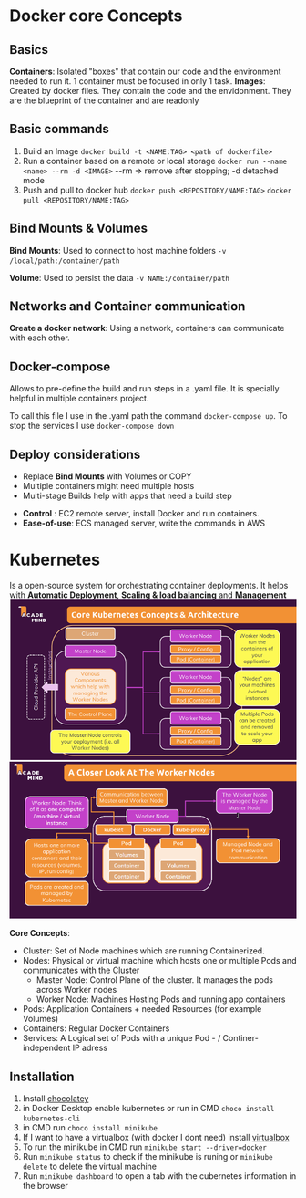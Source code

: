 # Docker core Concepts

## Basics

**Containers**: Isolated "boxes" that contain our code and the environment needed to run it. 1 container must be focused in only 1 task.
**Images**: Created by docker files. They contain the code and the envidonment. They are the blueprint of the container and are readonly

## Basic commands

1. Build an Image
   `docker build -t <NAME:TAG> <path of dockerfile> `
2. Run a container based on a remote or local storage
   `docker run --name <name> --rm -d <IMAGE>` --rm => remove after stopping; -d detached mode
3. Push and pull to docker hub
   `docker push <REPOSITORY/NAME:TAG>` `docker pull <REPOSITORY/NAME:TAG>`

## Bind Mounts & Volumes

**Bind Mounts**: Used to connect to host machine folders
`-v /local/path:/container/path`

**Volume**: Used to persist the data
`-v NAME:/container/path`

## Networks and Container communication

**Create a docker network**: Using a network, containers can communicate with each other.

## Docker-compose

Allows to pre-define the build and run steps in a .yaml file. It is specially helpful in multiple containers project.

To call this file I use in the .yaml path the command `docker-compose up`. To stop the services I use `docker-compose down`

## Deploy considerations

- Replace **Bind Mounts** with Volumes or COPY
- Multiple containers might need multiple hosts
- Multi-stage Builds help with apps that need a build step

* **Control** : EC2 remote server, install Docker and run containers.
* **Ease-of-use**: ECS managed server, write the commands in AWS

# Kubernetes

Is a open-source system for orchestrating container deployments. It helps with **Automatic Deployment**, **Scaling & load balancing** and **Management**
![Kubernetes Architecture and concepts](kubernetes-architecture.png)
![Worker Node](workernode.png)

**Core Concepts**:

- Cluster: Set of Node machines which are running Containerized.
- Nodes: Physical or virtual machine which hosts one or multiple Pods and communicates with the Cluster
  - Master Node: Control Plane of the cluster. It manages the pods across Worker nodes
  - Worker Node: Machines Hosting Pods and running app containers
- Pods: Application Containers + needed Resources (for example Volumes)
- Containers: Regular Docker Containers
- Services: A Logical set of Pods with a unique Pod - / Continer- independent IP adress

## Installation

1. Install [chocolatey](https://chocolatey.org/)
2. in Docker Desktop enable kubernetes or run in CMD `choco install kubernetes-cli`
3. in CMD run `choco install minikube`
4. If I want to have a virtualbox (with docker I dont need) install [virtualbox](https://www.virtualbox.org/)
5. To run the minikube in CMD run `minikube start --driver=docker`
6. Run `minikube status` to check if the minikube is runing or `minikube delete` to delete the virtual machine
7. Run `minikube dashboard` to open a tab with the cubernetes information in the browser

<!-- ## In detail, this course includes the following topics:

    A thorough introduction to Docker, containers and why you might want to use Docker

    Detailed setup instructions for macOS and Windows

    A deep-dive into the core concepts you need to know: Containers & images

    Learn how to create custom images, use existing images and how to run containers based on such images

    Get a detailed overview of the core commands you need when working with Docker

    Learn how to work with data and how to persist data with volumes

    Explore container networking - with the outside world and between multiple containers

    Learn how to work with both single and multi-container projects

    In-depth deployment instructions: Manual deployment and deployment with managed services like AWS ECS

    Understand Kubernetes core concepts & architecture

    Learn how to create Kubernetes resources, deployments, services and how to run your containers with Kubernetes

    Dive deeply into working with data in Kubernetes projects - with different types of volumes

    Kubernetes networking and DNS service discovery

    Learn how to deploy your Kubernetes project (at the example of AWS EKS)

    And much more!

    All these topics are taught in great detail with slides and theory but also, most importantly, with many examples and demo!

    You'll find tons of demo projects throughout the course - using programming languages like NodeJS, Python or PHP (with Laravel). You don't need to know these languages to follow along though, no worries!

## What you’ll learn

    Learn what Docker and Kubernetes are and why you might want to use them
    Learn how to install and use Docker on any system (macOS, Windows, Linux)
    Learn how to create and use Images & Containers with Docker
    Understand complex topics like managing and persisting data with Volumes
    Learn about Container Networking with Docker Networks and DNS Service Discovery
    Learn how to deploy Docker applications - manually, with managed services or with Kubernetes -->
